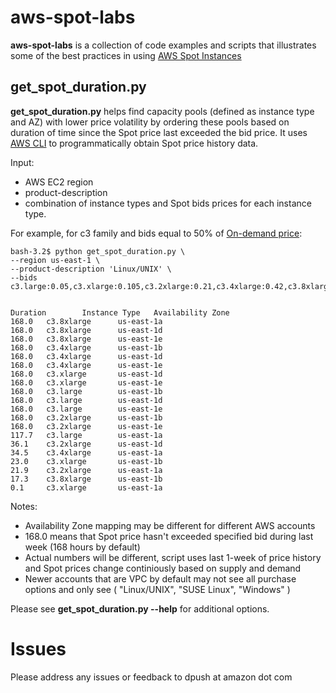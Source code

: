 aws-spot-labs
=============

**aws-spot-labs** is a collection of code examples and scripts that illustrates some of the best practices in using [AWS Spot Instances](https://aws.amazon.com/ec2/purchasing-options/spot-instances/)



get_spot_duration.py
--------------------
**get_spot_duration.py** helps find capacity pools (defined as instance type and AZ) with lower price volatility by ordering these pools based on duration of time since the Spot price last exceeded the bid price. It uses [AWS CLI](https://aws.amazon.com/cli/) to programmatically obtain Spot price history data.
 
Input: 
* AWS EC2 region
* product-description
* combination of instance types and Spot bids prices for each instance type.

For example, for c3 family and bids equal to 50% of [On-demand price](https://aws.amazon.com/ec2/pricing/):
```
bash-3.2$ python get_spot_duration.py \
--region us-east-1 \
--product-description 'Linux/UNIX' \
--bids c3.large:0.05,c3.xlarge:0.105,c3.2xlarge:0.21,c3.4xlarge:0.42,c3.8xlarge:0.84 


Duration        Instance Type   Availability Zone
168.0   c3.8xlarge      us-east-1a
168.0   c3.8xlarge      us-east-1d
168.0   c3.8xlarge      us-east-1e
168.0   c3.4xlarge      us-east-1b
168.0   c3.4xlarge      us-east-1d
168.0   c3.4xlarge      us-east-1e
168.0   c3.xlarge       us-east-1d
168.0   c3.xlarge       us-east-1e
168.0   c3.large        us-east-1b
168.0   c3.large        us-east-1d
168.0   c3.large        us-east-1e
168.0   c3.2xlarge      us-east-1b
168.0   c3.2xlarge      us-east-1e
117.7   c3.large        us-east-1a
36.1    c3.2xlarge      us-east-1d
34.5    c3.4xlarge      us-east-1a
23.0    c3.xlarge       us-east-1b
21.9    c3.2xlarge      us-east-1a
17.3    c3.8xlarge      us-east-1b
0.1     c3.xlarge       us-east-1a
```

Notes:

* Availability Zone mapping may be different for different AWS accounts
* 168.0 means that Spot price hasn't exceeded specified bid during last week (168 hours by default) 
* Actual numbers will be different, script uses last 1-week of price history and Spot prices change continiously based on supply and demand
* Newer accounts that are VPC by default  may not see all purchase options and only see ( "Linux/UNIX", "SUSE Linux", "Windows" )

Please see **get_spot_duration.py --help** for additional options.

Issues
======

Please address any issues or feedback to dpush at amazon dot com
